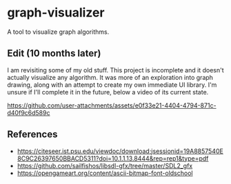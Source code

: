 # graph-visualizer
A tool to visualize graph algorithms.

## Edit (10 months later)
I am revisiting some of my old stuff. This project is incomplete and it doesn't actually visualize
any algorithm. 
It was more of an exploration into graph drawing, along with an attempt to create my own immediate UI library.
I'm unsure if I'll complete it in the future, below a video of its current state.

https://github.com/user-attachments/assets/e0f33e21-4404-4794-871c-d40f9c6d589c

## References

* https://citeseer.ist.psu.edu/viewdoc/download;jsessionid=19A8857540E8C9C26397650BBACD5311?doi=10.1.1.13.8444&rep=rep1&type=pdf
* https://github.com/sailfishos/libsdl-gfx/tree/master/SDL2_gfx
* https://opengameart.org/content/ascii-bitmap-font-oldschool
